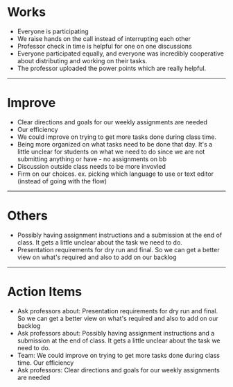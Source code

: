 # Works

- Everyone is participating
- We raise hands on the call instead of interrupting each other
- Professor check in time is helpful for one on one discussions
- Everyone participated equally, and everyone was incredibly cooperative about distributing and working on their tasks.
- The professor uploaded the power points which are really helpful.
---------------------------

# Improve
- Clear directions and goals for our weekly assignments are needed
- Our efficiency
- We could improve on trying to get more tasks done during class time.
- Being more organized on what tasks need to be done that day. It's a little unclear for students on what we need to do since we are not submitting anything or have - no assignments on bb
- Discussion outside class needs to be more invovled
- Firm on our choices. ex. picking which language to use or text editor (instead of going with the flow)
---------------------------

# Others

- Possibly having assignment instructions and a submission at the end of class. It gets a little unclear about the task we need to do.
- Presentation requirements for dry run and final. So we can get a better view on what's required and also to add on our backlog
---------------------------

# Action Items

- Ask professors about: Presentation requirements for dry run and final. So we can get a better view on what's required and also to add on our backlog
- Ask professors about: Possibly having assignment instructions and a submission at the end of class. It gets a little unclear about the task we need to do.
- Team: We could improve on trying to get more tasks done during class time. Our efficiency
- Ask professors: Clear directions and goals for our weekly assignments are needed
